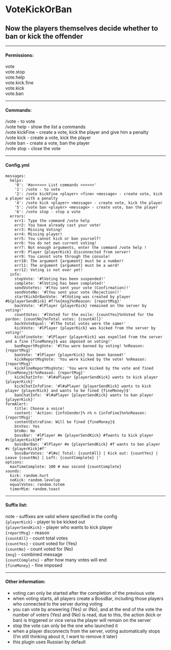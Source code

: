# VoteKickOrBan
## Now the players themselves decide whether to ban or kick the offender

--------------------------------------------

#### Permissions:
vote
<br/>vote.stop
<br/>vote.help
<br/>vote.kick.fine
<br/>vote.kick
<br/>vote.ban

-----------------------------------------------------

#### Commands:
/vote - to vote
<br/>/vote help - show the list a commands
<br/>/vote kickFine <player> <fine> <message> - create a vote, kick the player and give him a penalty
<br/>/vote kick <player> <message> - create a vote, kick the player
<br/>/vote ban <player> <message> - create a vote, ban the player
<br/>/vote stop - close the vote
  
-----------------------------------------------------

#### Config.yml
```ymal
messages:
  helps:
    '0': '#a>>>>>> List commands <<<<<<'
    '1': /vote - to vote
    '2': /vote kickFine <player> <fine> <message> - create vote, kick a player with a penalty
    '4': /vote kick <player> <message> - create vote, kick the player
    '5': /vote ban <player> <message> - create vote, ban the player
    '6': /vote stop - stop a vote
  errors:
    err1: Type the command /vote help
    err2: You have already cast your vote!
    err3: Missing Voting!
    err4: Missing player!
    err5: You cannot kick or ban yourself!
    err6: You do not own current voting!
    err7: Not enough arguments, enter the command /vote help !
    err8: Player {playerKick} disconnected from server!
    err9: You cannot vote through the console!
    err10: The argument {argument} must be a number!
    err11: The argument {argument} must be a word!
    err12: Voting is not over yet!
  info:
    stopVote: '#lVoting has been suspended!'
    complete: '#lVoting has been completed!'
    sendVoteYes: '#lYou sent your vote (Confirmation)!'
    sendVoteNo: '#lYou sent your vote (Rejection)!'
    startKickOrBanVote: '#lVoting was created by player #b{playerSendKick} #f!%n{msg}%nReason: {reportMsg}'
    backVote: '#lPlayer {playerKick} remained on the server by voting!'
    countVotes: '#lVoted for the exile: {countYes}%nVoted for the pardon: {countNo}%nTotal votes: {countAll}'
    backVoteEqual: '#lThe total votes were the same!'
    kickVote: '#lPlayer {playerKick} was kicked from the server by voting!'
    kickFineVote: '#lPlayer {playerKick} was expelled from the server and a fine {fineMoney}$ was imposed on voting!'
    banReportMsgVote: '#lYou were banned by voting! %nReason: {reportMsg}'
    banVote: '#lPlayer {playerKick} has been banned!'
    kickReportMsgVote: 'You were kicked by the vote! %nReason: {reportMsg}'
    kickFineReportMsgVote: 'You were kicked by the vote and fined {fineMoney}$!%nReason: {reportMsg}'
    kickChatInfo: '#l#aPlayer {playerSendKick} wants to kick player {playerKick}'
    kickChatInfoFine: '#l#aPlayer {playerSendKick} wants to kick player {playerKick} and wants to be fined {fineMoney}$'
    banChatInfo: '#l#aPlayer {playerSendKick} wants to ban player {playerKick}'
formAlert:
    title: Choose a voice!
    content: 'Action: {infoSender}% n% n {infoFine}%n%nReason: {reportMsg}'
    contentExtraFine: Will be fined {fineMoney}$
    btnYes: Yes
    btnNo: No
    bossBar: '#lPlayer #e {playerSendKick} #fwants to kick player #c{playerKick}#f'
    bossBarBan: '#lPlayer #e {playerSendKick} #f wants to ban player #c {playerKick}#f'
    bossBarVotes: '#l#e| Total: {countAll} | Kick out: {countYes} | Leave {countNo} | Left: {countComplete} |'
options:
  maxTimeComplete: 100 # max second {countComplete}
sounds:
  kick: random.hurt
  noKick: random.levelup
  equalVotes: random.totem
  timerMim: random.toast
```

--------------------------------------------

#### Suffix list:
note - suffixes are valid where specified in the config
<br/>`{playerKick}` - player to be kicked out
<br/>`{playerSendKick}` - player who wants to kick player
<br/>`{reportMsg}` - reason
<br/>`{countAll}` - count total votes
<br/>`{countYes}` - count voted for (Yes)
<br/>`{countNo}` - count voted for (No)
<br/>`{msg}` - combined message
<br/>`{countComplete}` - after how many votes will end
<br/>`{fineMoney}` - fine imposed

--------------------------------------------

#### Other information:
- voting can only be started after the completion of the previous vote
- when voting starts, all players create a BossBar, including those players who connected to the server during voting
- you can vote by answering (Yes) or (No), and at the end of the vote the number of voters (Yes) and (No) is read, due to this, the action (kick or ban) is triggered or vice versa the player will remain on the server
- stop the vote can only be the one who launched it
- when a player disconnects from the server, voting automatically stops (I’m still thinking about it, I want to remove it later)
- this plugin uses Russian by default
